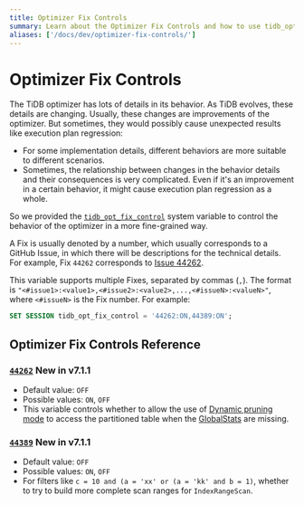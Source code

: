 ```yaml
---
title: Optimizer Fix Controls
summary: Learn about the Optimizer Fix Controls and how to use tidb_opt_fix_control to control TiDB optimizer in a more fine-grained way
aliases: ['/docs/dev/optimizer-fix-controls/']
---
```


# Optimizer Fix Controls

The TiDB optimizer has lots of details in its behavior. As TiDB evolves, these details are changing. Usually, these changes are improvements of the optimizer. But sometimes, they would possibly cause unexpected results like execution plan regression:

- For some implementation details, different behaviors are more suitable to different scenarios.
- Sometimes, the relationship between changes in the behavior details and their consequences is very complicated. Even if it's an improvement in a certain behavior, it might cause execution plan regression as a whole.

So we provided the [`tidb_opt_fix_control`](/system-variables.md#tidb_opt_fix_control-new-in-v710) system variable to control the behavior of the optimizer in a more fine-grained way.

A Fix is usually denoted by a number, which usually corresponds to a GitHub Issue, in which there will be descriptions for the technical details. For example, Fix `44262` corresponds to [Issue 44262](https://github.com/pingcap/tidb/issues/44262).

This variable supports multiple Fixes, separated by commas (`,`). The format is `"<#issue1>:<value1>,<#issue2>:<value2>,...,<#issueN>:<valueN>"`, where `<#issueN>` is the Fix number. For example:

```sql
SET SESSION tidb_opt_fix_control = '44262:ON,44389:ON';
```

## Optimizer Fix Controls Reference

### [`44262`](https://github.com/pingcap/tidb/issues/44262) <span class="version-mark">New in v7.1.1</span>

- Default value: `OFF`
- Possible values: `ON`, `OFF`
- This variable controls whether to allow the use of [Dynamic pruning mode](/partitioned-table.md#dynamic-pruning-mode) to access the partitioned table when the [GlobalStats](/statistics.md#collect-statistics-of-partitioned-tables-in-dynamic-pruning-mode) are missing.

### [`44389`](https://github.com/pingcap/tidb/issues/44389) <span class="version-mark">New in v7.1.1</span>

- Default value: `OFF`
- Possible values: `ON`, `OFF`
- For filters like `c = 10 and (a = 'xx' or (a = 'kk' and b = 1)`, whether to try to build more complete scan ranges for `IndexRangeScan`.
